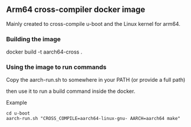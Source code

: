 ## Arm64 cross-compiler docker image

Mainly created to cross-compile u-boot and the Linux kernel for arm64.

### Building the image
docker build -t aarch64-cross .


### Using the image to run commands

Copy the aarch-run.sh to somewhere in your PATH (or provide a full path)

then use it to run a build command inside the docker.

Example

```
cd u-boot
aarch-run.sh "CROSS_COMPILE=aarch64-linux-gnu- AARCH=aarch64 make"
```
